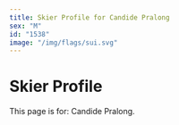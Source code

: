 ```yaml
---
title: Skier Profile for Candide Pralong
sex: "M"
id: "1538"
image: "/img/flags/sui.svg" 
---
```


# Skier Profile

This page is for: Candide Pralong.
    